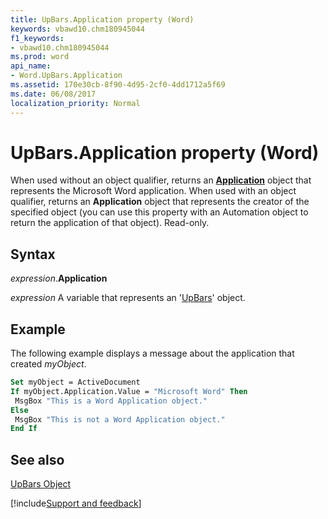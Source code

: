 ```yaml
---
title: UpBars.Application property (Word)
keywords: vbawd10.chm180945044
f1_keywords:
- vbawd10.chm180945044
ms.prod: word
api_name:
- Word.UpBars.Application
ms.assetid: 170e30cb-8f90-4d95-2cf0-4dd1712a5f69
ms.date: 06/08/2017
localization_priority: Normal
---
```



# UpBars.Application property (Word)

When used without an object qualifier, returns an  **[Application](Word.Application.md)** object that represents the Microsoft Word application. When used with an object qualifier, returns an **Application** object that represents the creator of the specified object (you can use this property with an Automation object to return the application of that object). Read-only.


## Syntax

_expression_.**Application**

_expression_ A variable that represents an '[UpBars](Word.UpBars.md)' object.


## Example

The following example displays a message about the application that created _myObject_.


```vb
Set myObject = ActiveDocument 
If myObject.Application.Value = "Microsoft Word" Then 
 MsgBox "This is a Word Application object." 
Else 
 MsgBox "This is not a Word Application object." 
End If
```


## See also


[UpBars Object](Word.UpBars.md)

[!include[Support and feedback](~/includes/feedback-boilerplate.md)]